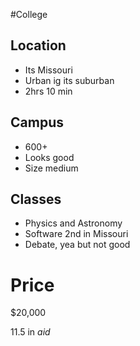 #College

## Location
- Its Missouri
- Urban ig its suburban
- 2hrs 10 min

## Campus

- 600+
- Looks good
- Size medium
## Classes

- Physics and Astronomy
- Software 2nd in Missouri
- Debate, yea but not good
# Price

$20,000

11.5 in *aid*